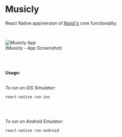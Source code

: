 # Musicly
React Native app/version of <a target="_tab" href="https://www.noisli.com/">Noisli's</a> core functionality.

<br/>

![Musicly App](https://raw.githubusercontent.com/saru2020/Musicly/master/Musicly%20-%20App%20Screenshot.png)
<br/>
<i>(Musicly - App Screenshot)</i>

<br/>
<br/>

<b>Usage:</b>
<br/>
<br/>

<i>To run on iOS Simulator:</i>

```
react-native run-ios
```

<br/>
<br/>

<i>To run on Android Emulator:</i>

```
react-native run-android
```
